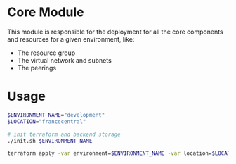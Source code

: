 # Core Module

This module is responsible for the deployment for all the core components and resources for a given environment, like:

- The resource group
- The virtual network and subnets
- The peerings

# Usage

```bash
$ENVIRONMENT_NAME="development"
$LOCATION="francecentral"

# init terraform and backend storage
./init.sh $ENVIRONMENT_NAME

terraform apply -var environment=$ENVIRONMENT_NAME -var location=$LOCATION -auto-approve
```
